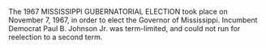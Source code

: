 The 1967 MISSISSIPPI GUBERNATORIAL ELECTION took place on November 7, 1967, in order to elect the Governor of Mississippi. Incumbent Democrat Paul B. Johnson Jr. was term-limited, and could not run for reelection to a second term.
